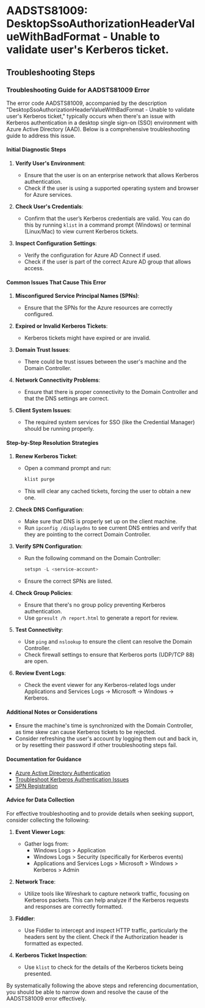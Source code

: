 # AADSTS81009: DesktopSsoAuthorizationHeaderValueWithBadFormat - Unable to validate user's Kerberos ticket.


## Troubleshooting Steps
### Troubleshooting Guide for AADSTS81009 Error

The error code AADSTS81009, accompanied by the description "DesktopSsoAuthorizationHeaderValueWithBadFormat - Unable to validate user's Kerberos ticket," typically occurs when there's an issue with Kerberos authentication in a desktop single sign-on (SSO) environment with Azure Active Directory (AAD). Below is a comprehensive troubleshooting guide to address this issue.

#### Initial Diagnostic Steps

1. **Verify User's Environment**:
   - Ensure that the user is on an enterprise network that allows Kerberos authentication.
   - Check if the user is using a supported operating system and browser for Azure services.

2. **Check User's Credentials**:
   - Confirm that the user’s Kerberos credentials are valid. You can do this by running `klist` in a command prompt (Windows) or terminal (Linux/Mac) to view current Kerberos tickets.

3. **Inspect Configuration Settings**:
   - Verify the configuration for Azure AD Connect if used.
   - Check if the user is part of the correct Azure AD group that allows access.

#### Common Issues That Cause This Error

1. **Misconfigured Service Principal Names (SPNs)**:
   - Ensure that the SPNs for the Azure resources are correctly configured.

2. **Expired or Invalid Kerberos Tickets**:
   - Kerberos tickets might have expired or are invalid. 

3. **Domain Trust Issues**:
   - There could be trust issues between the user's machine and the Domain Controller.

4. **Network Connectivity Problems**:
   - Ensure that there is proper connectivity to the Domain Controller and that the DNS settings are correct.

5. **Client System Issues**:
   - The required system services for SSO (like the Credential Manager) should be running properly.

#### Step-by-Step Resolution Strategies

1. **Renew Kerberos Ticket**:
   - Open a command prompt and run:
     ```bash
     klist purge
     ```
   - This will clear any cached tickets, forcing the user to obtain a new one.

2. **Check DNS Configuration**:
   - Make sure that DNS is properly set up on the client machine.
   - Run `ipconfig /displaydns` to see current DNS entries and verify that they are pointing to the correct Domain Controller.

3. **Verify SPN Configuration**:
   - Run the following command on the Domain Controller:
     ```powershell
     setspn -L <service-account>
     ```
   - Ensure the correct SPNs are listed.

4. **Check Group Policies**:
   - Ensure that there's no group policy preventing Kerberos authentication.
   - Use `gpresult /h report.html` to generate a report for review.

5. **Test Connectivity**:
   - Use `ping` and `nslookup` to ensure the client can resolve the Domain Controller.
   - Check firewall settings to ensure that Kerberos ports (UDP/TCP 88) are open.

6. **Review Event Logs**:
   - Check the event viewer for any Kerberos-related logs under Applications and Services Logs -> Microsoft -> Windows -> Kerberos.

#### Additional Notes or Considerations

- Ensure the machine's time is synchronized with the Domain Controller, as time skew can cause Kerberos tickets to be rejected.
- Consider refreshing the user's account by logging them out and back in, or by resetting their password if other troubleshooting steps fail.

#### Documentation for Guidance

- [Azure Active Directory Authentication](https://docs.microsoft.com/en-us/azure/active-directory/develop/authentication-scenarios)
- [Troubleshoot Kerberos Authentication Issues](https://docs.microsoft.com/en-us/windows-server/security/kerberos/troubleshooting-kerberos-delegation)
- [SPN Registration](https://docs.microsoft.com/en-us/windows-server/security/microsoft-kerberos-protocol-architecture#service-principal-names)

#### Advice for Data Collection

For effective troubleshooting and to provide details when seeking support, consider collecting the following:

1. **Event Viewer Logs**:
   - Gather logs from:
     - Windows Logs > Application
     - Windows Logs > Security (specifically for Kerberos events)
     - Applications and Services Logs > Microsoft > Windows > Kerberos > Admin

2. **Network Trace**:
   - Utilize tools like Wireshark to capture network traffic, focusing on Kerberos packets. This can help analyze if the Kerberos requests and responses are correctly formatted.

3. **Fiddler**:
   - Use Fiddler to intercept and inspect HTTP traffic, particularly the headers sent by the client. Check if the Authorization header is formatted as expected.

4. **Kerberos Ticket Inspection**:
   - Use `klist` to check for the details of the Kerberos tickets being presented.

By systematically following the above steps and referencing documentation, you should be able to narrow down and resolve the cause of the AADSTS81009 error effectively.
